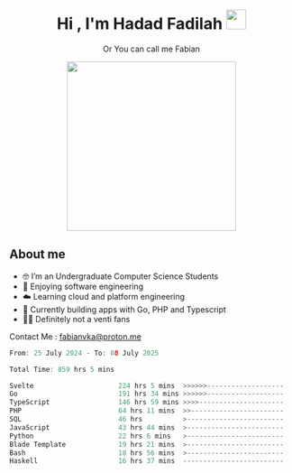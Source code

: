 <h1 align="center">Hi , I'm Hadad Fadilah  <img src="https://media.giphy.com/media/hvRJCLFzcasrR4ia7z/giphy.gif" width="35" ></h1>
<p align="center"><span>Or You can call me <span style="font: bold">Fabian</span></p>
<p align="center">
<img src="https://media.tenor.com/78dNivDemDAAAAAi/speech-bubble-venti.gif" width="300"/>    
</p>

##  About me
- 🤓 I’m an Undergraduate Computer Science Students
- 🍰 Enjoying software engineering
- ☁️ Learning cloud and platform engineering
- 🧰 Currently building apps with Go, PHP and Typescript 
- 🏃‍♂️ Definitely not a venti fans

Contact Me : fabianvka@proton.me

<!--START_SECTION:waka-->

```go
From: 25 July 2024 - To: 08 July 2025

Total Time: 859 hrs 5 mins

Svelte                     224 hrs 5 mins  >>>>>>-------------------   25.88 %
Go                         191 hrs 34 mins >>>>>>-------------------   22.12 %
TypeScript                 146 hrs 59 mins >>>>---------------------   16.97 %
PHP                        64 hrs 11 mins  >>-----------------------   07.41 %
SQL                        46 hrs          >------------------------   05.31 %
JavaScript                 43 hrs 44 mins  >------------------------   05.05 %
Python                     22 hrs 6 mins   >------------------------   02.55 %
Blade Template             19 hrs 21 mins  >------------------------   02.24 %
Bash                       18 hrs 56 mins  >------------------------   02.19 %
Haskell                    16 hrs 37 mins  -------------------------   01.92 %
```

<!--END_SECTION:waka-->




<!--
**Fadil-Tao/Fadil-Tao** is a ✨ _special_ ✨ repository because its `README.md` (this file) appears on your GitHub profile.


